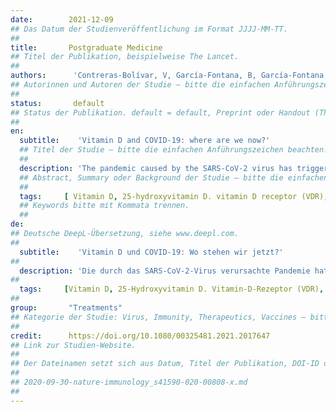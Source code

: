 ```yaml
---
date:        2021-12-09
## Das Datum der Studienveröffentlichung im Format JJJJ-MM-TT.
##
title:       Postgraduate Medicine
## Titel der Publikation, beispielweise The Lancet.
##
authors:      'Contreras-Bolívar, V, García-Fontana, B, García-Fontana, C, et al.'
## Autorinnen und Autoren der Studie – bitte die einfachen Anführungszeichen beachten!
##
status:       default
## Status der Publikation. default = default, Preprint oder Handout (Thesenpapier)
##
en:
  subtitle:    'Vitamin D and COVID-19: where are we now?'
  ## Titel der Studie – bitte die einfachen Anführungszeichen beachten!
  ##
  description: 'The pandemic caused by the SARS-CoV-2 virus has triggered great interest in the search for the pathophysiological mechanisms of COVID-19 and its associated hyperinflammatory state. The presence of prognostic factors such as diabetes, cardiovascular disease, hypertension, obesity, and age influence the expression of the disease’s clinical severity. Other elements, such as 25-hydroxyvitamin D (25(OH)D3) concentrations, are currently being studied. Various studies, mostly observational, have sought to demonstrate whether there is truly a relationship between 25(OH)D3 levels and the acquisition and/or severity of the disease. The objective of this study was to carry out a review of the current data that associate vitamin D status with the acquisition, evolution, and/or severity of infection by the SARS-CoV-2 virus and to assess whether prevention through vitamin D supplementation can prevent infection and/or improve the evolution once acquired. Vitamin D system has an immunomodulatory function and plays a significant role in various bacterial and viral infections. The immune function of vitamin D is explained in part by the presence of its receptor (VDR) and its activating enzyme 25-hydroxyvitamin D-1alpha-hydroxylase (CYP27B1) in immune cells. The vitamin D, VDR, and Retinoid X Receptor complex allows the transcription of genes with antimicrobial activities, such as cathelicidins and defensins. COVID-19 characteristically presents a marked hyperimmune state, with the release of proinflammatory cytokines such as IL-6, TNF-α, and IL-1β. Thus, there are biological factors linking vitamin D to the cytokine storm, which can herald some of the most severe consequences of COVID-19, such as acute respiratory distress syndrome. Hypovitaminosis D is widespread worldwide, so the prevention of COVID-19 through vitamin D supplementation is being considered as a possible therapeutic strategy easy to implement. However, more-quality studies and well-designed randomized clinical trials are needed to address this relevant question.'
  ## Abstract, Summary oder Background der Studie – bitte die einfachen Anführungszeichen b
  ##
  tags:     [ Vitamin D, 25-hydroxyvitamin D. vitamin D receptor (VDR), 25-hydroxyvitamin D-1alpha-hydroxylase (CYP27B1),SARS-CoV-2, COVID-19]
  ## Keywords bitte mit Kommata trennen.
  ##
de: 
## Deutsche DeepL-Übersetzung, siehe www.deepl.com.
##
  subtitle:    'Vitamin D und COVID-19: Wo stehen wir jetzt?'
##
  description: 'Die durch das SARS-CoV-2-Virus verursachte Pandemie hat großes Interesse an der Suche nach den pathophysiologischen Mechanismen von COVID-19 und dem damit verbundenen hyperinflammatorischen Zustand ausgelöst. Das Vorhandensein prognostischer Faktoren wie Diabetes, Herz-Kreislauf-Erkrankungen, Bluthochdruck, Fettleibigkeit und Alter beeinflussen die Ausprägung des klinischen Schweregrads der Krankheit. Andere Elemente, wie die 25-Hydroxyvitamin D (25(OH)D3)-Konzentration, werden derzeit untersucht. In verschiedenen Studien, zumeist Beobachtungsstudien, wurde versucht nachzuweisen, ob tatsächlich ein Zusammenhang zwischen dem 25(OH)D3-Spiegel und dem Auftreten und/oder dem Schweregrad der Krankheit besteht. Ziel dieser Studie war es, die aktuellen Daten zu überprüfen, die den Vitamin-D-Status mit dem Erwerb, der Entwicklung und/oder dem Schweregrad der Infektion mit dem SARS-CoV-2-Virus in Verbindung bringen, und zu beurteilen, ob eine Prävention durch Vitamin-D-Supplementierung die Infektion verhindern und/oder den einmal erworbenen Verlauf verbessern kann. Das Vitamin-D-System hat eine immunmodulatorische Funktion und spielt eine wichtige Rolle bei verschiedenen bakteriellen und viralen Infektionen. Die Immunfunktion von Vitamin D wird zum Teil durch das Vorhandensein seines Rezeptors (VDR) und seines aktivierenden Enzyms 25-Hydroxyvitamin D-1alpha-Hydroxylase (CYP27B1) in Immunzellen erklärt. Der Vitamin-D-, VDR- und Retinoid-X-Rezeptor-Komplex ermöglicht die Transkription von Genen mit antimikrobiellen Aktivitäten, wie Cathelicidine und Defensine. Charakteristisch für COVID-19 ist ein ausgeprägter Hyperimmunstatus mit der Freisetzung von proinflammatorischen Zytokinen wie IL-6, TNF-α und IL-1β. Es gibt also biologische Faktoren, die Vitamin D mit dem Zytokinsturm in Verbindung bringen, der einige der schwersten Folgen von COVID-19, wie das akute Atemnotsyndrom, ankündigen kann. Hypovitaminose D ist weltweit weit verbreitet, so dass die Vorbeugung von COVID-19 durch eine Vitamin-D-Supplementierung als eine mögliche, leicht umzusetzende therapeutische Strategie in Betracht gezogen wird. Zur Klärung dieser wichtigen Frage sind jedoch mehr qualitativ hochwertige Studien und gut konzipierte randomisierte klinische Studien erforderlich.'
##
  tags:     [Vitamin D, 25-Hydroxyvitamin D. Vitamin-D-Rezeptor (VDR), 25-Hydroxyvitamin D-1alpha-Hydroxylase (CYP27B1),SARS-CoV-2, COVID-19]
##
group:       "Treatments"
## Kategorie der Studie: Virus, Immunity, Therapeutics, Vaccines – bitte die Anführungszeichen beachten!
##
credit:      https://doi.org/10.1080/00325481.2021.2017647
## Link zur Studien-Website.
##
## Der Dateinamen setzt sich aus Datum, Titel der Publikation, DOI-ID der Studie (nach dem letzten Slash) und der Dateiendung zusammen. Bitte den Unterstrich vor der DOI-ID beachten!
##
## 2020-09-30-nature-immunology_s41590-020-00808-x.md
##
---
```

<object data="{{ page.link }}" style='height:calc(100vh - 400px); width: 100%' type='application/pdf'></object>
